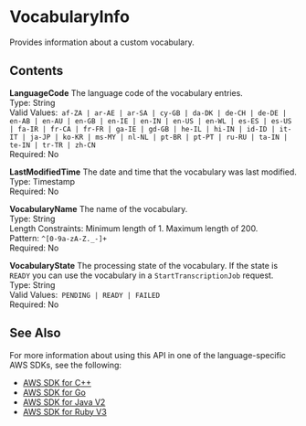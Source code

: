 # VocabularyInfo<a name="API_VocabularyInfo"></a>

Provides information about a custom vocabulary\. 

## Contents<a name="API_VocabularyInfo_Contents"></a>

 **LanguageCode**   <a name="transcribe-Type-VocabularyInfo-LanguageCode"></a>
The language code of the vocabulary entries\.  
Type: String  
Valid Values:` af-ZA | ar-AE | ar-SA | cy-GB | da-DK | de-CH | de-DE | en-AB | en-AU | en-GB | en-IE | en-IN | en-US | en-WL | es-ES | es-US | fa-IR | fr-CA | fr-FR | ga-IE | gd-GB | he-IL | hi-IN | id-ID | it-IT | ja-JP | ko-KR | ms-MY | nl-NL | pt-BR | pt-PT | ru-RU | ta-IN | te-IN | tr-TR | zh-CN`   
Required: No

 **LastModifiedTime**   <a name="transcribe-Type-VocabularyInfo-LastModifiedTime"></a>
The date and time that the vocabulary was last modified\.  
Type: Timestamp  
Required: No

 **VocabularyName**   <a name="transcribe-Type-VocabularyInfo-VocabularyName"></a>
The name of the vocabulary\.  
Type: String  
Length Constraints: Minimum length of 1\. Maximum length of 200\.  
Pattern: `^[0-9a-zA-Z._-]+`   
Required: No

 **VocabularyState**   <a name="transcribe-Type-VocabularyInfo-VocabularyState"></a>
The processing state of the vocabulary\. If the state is `READY` you can use the vocabulary in a `StartTranscriptionJob` request\.  
Type: String  
Valid Values:` PENDING | READY | FAILED`   
Required: No

## See Also<a name="API_VocabularyInfo_SeeAlso"></a>

For more information about using this API in one of the language\-specific AWS SDKs, see the following:
+  [AWS SDK for C\+\+](https://docs.aws.amazon.com/goto/SdkForCpp/transcribe-2017-10-26/VocabularyInfo) 
+  [AWS SDK for Go](https://docs.aws.amazon.com/goto/SdkForGoV1/transcribe-2017-10-26/VocabularyInfo) 
+  [AWS SDK for Java V2](https://docs.aws.amazon.com/goto/SdkForJavaV2/transcribe-2017-10-26/VocabularyInfo) 
+  [AWS SDK for Ruby V3](https://docs.aws.amazon.com/goto/SdkForRubyV3/transcribe-2017-10-26/VocabularyInfo) 